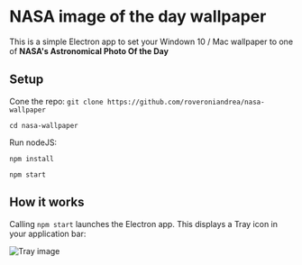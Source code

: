 # NASA image of the day wallpaper
This is a simple Electron app to set your Windown 10 / Mac wallpaper to one of **NASA's Astronomical Photo Of the Day**

## Setup
Cone the repo: `git clone https://github.com/roveroniandrea/nasa-wallpaper`

`cd nasa-wallpaper`

Run nodeJS:

`npm install`

`npm start`

## How it works
Calling `npm start` launches the Electron app. This displays a Tray icon in your application bar:

![Tray image](https://github.com/roveroniandrea/nasa-wallpaper/tree/master/docs/tray.png)
